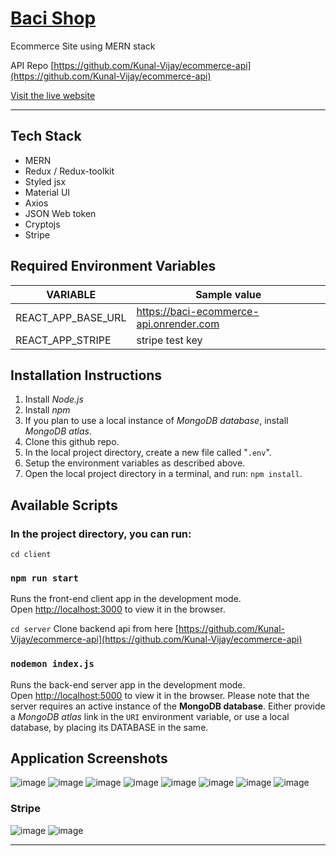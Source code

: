 # [**Baci Shop**](https://bacishop.netlify.app/)
Ecommerce Site using MERN stack

API Repo [https://github.com/Kunal-Vijay/ecommerce-api](https://github.com/Kunal-Vijay/ecommerce-api)

[Visit&nbsp;the&nbsp;live&nbsp;website](https://bacishop.netlify.app/)

---

## Tech Stack
- MERN
- Redux / Redux-toolkit
- Styled jsx
- Material UI
- Axios
- JSON Web token
- Cryptojs
- Stripe

## Required Environment Variables

| VARIABLE   | Sample value                 |
| ---------- | ---------------------------- |
| REACT_APP_BASE_URL   | https://baci-ecommerce-api.onrender.com |
| REACT_APP_STRIPE | stripe test key |


## Installation Instructions

1. Install _Node.js_
2. Install _npm_
3. If you plan to use a local instance of _MongoDB database_, install _MongoDB atlas_.
4. Clone this github repo.
5. In the local project directory, create a new file called "`.env`".
6. Setup the environment variables as described above.
7. Open the local project directory in a terminal, and run: `npm install`.

## Available Scripts

### In the project directory, you can run:

`cd client`

### `npm run start`

Runs the front-end client app in the development mode.<br>
Open [http://localhost:3000](http://localhost:3000) to view it in the browser.


`cd server`
Clone backend api from here [https://github.com/Kunal-Vijay/ecommerce-api](https://github.com/Kunal-Vijay/ecommerce-api)
### `nodemon index.js`

Runs the back-end server app in the development mode.<br>
Open [http://localhost:5000](http://localhost:5000) to view it in the browser. Please note that the server requires an active instance of the **MongoDB database**. Either provide a _MongoDB atlas_ link in the `URI` environment variable, or use a local database, by placing its DATABASE in the same.

## Application Screenshots
![image](https://github.com/Kunal-Vijay/E-commerce-site/assets/79903746/47028c96-52e2-467f-9a9d-812a01ad1043)
![image](https://github.com/Kunal-Vijay/E-commerce-site/assets/79903746/83a99462-d4ca-4082-a6cd-809946b4968a)
![image](https://github.com/Kunal-Vijay/E-commerce-site/assets/79903746/14abbf5e-15e1-4944-8925-e88cc7089070)
![image](https://github.com/Kunal-Vijay/E-commerce-site/assets/79903746/25802599-f5ff-44e8-8f90-403112502438)
![image](https://github.com/Kunal-Vijay/E-commerce-site/assets/79903746/90bb990d-10ce-4462-8904-b745c0a89fc8)
![image](https://github.com/Kunal-Vijay/E-commerce-site/assets/79903746/47fbb691-043f-4bf6-841a-bdde93153838)
![image](https://github.com/Kunal-Vijay/E-commerce-site/assets/79903746/808b6b34-9ec5-4f16-afce-91363d8d0add)
![image](https://github.com/Kunal-Vijay/E-commerce-site/assets/79903746/aa03901e-2122-4b4d-9eb1-73c9df71d3ca)

### Stripe
![image](https://github.com/Kunal-Vijay/E-commerce-site/assets/79903746/616608c3-c540-4cc4-8139-14dc9d97dc47)
![image](https://github.com/Kunal-Vijay/E-commerce-site/assets/79903746/24ad0531-eb28-4937-a22d-efe32a7eabde)











---
